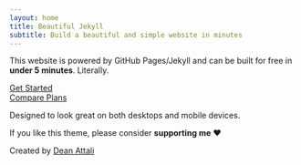 ```yaml
---
layout: home
title: Beautiful Jekyll
subtitle: Build a beautiful and simple website in minutes
---
```


This website is powered by GitHub Pages/Jekyll and can be built for free in **under 5 minutes**. Literally.

[Get Started](https://github.com/daattali/beautiful-jekyll)  
[Compare Plans](#)

Designed to look great on both desktops and mobile devices.

If you like this theme, please consider **supporting me** ❤️

Created by [Dean Attali](https://deanattali.com)
